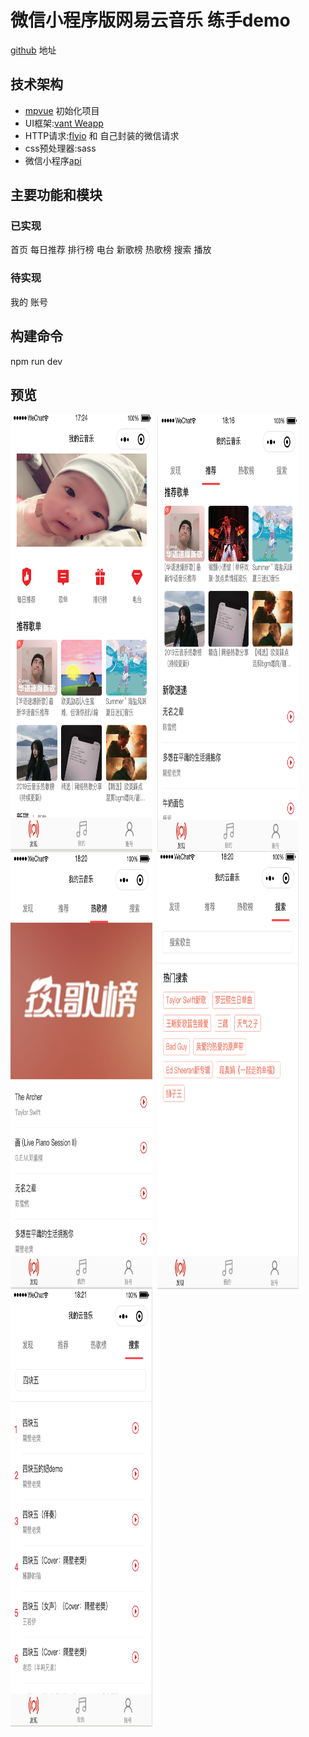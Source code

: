 # 微信小程序版网易云音乐 练手demo
[github](https://github.com/a758801405/my-music) 地址

## 技术架构
- [mpvue](http://mpvue.com/mpvue/quickstart.html)   初始化项目
- UI框架:[vant Weapp](https://youzan.github.io/vant-weapp/#/icon)
- HTTP请求:[flyio](https://wendux.github.io/dist/#/doc/flyio/readme) 和 自己封装的微信请求
- css预处理器:sass
- 微信小程序[api](https://developers.weixin.qq.com/miniprogram/dev/api/)

## 主要功能和模块
### 已实现
首页
每日推荐
排行榜
电台
新歌榜
热歌榜
搜索
播放

### 待实现
我的
账号

## 构建命令
npm run dev

## 预览
<div style='display:flex;flex-wrap:wrap;'>
<img width="45%" height="700" src="images/image1.png"/>
&nbsp;&nbsp;
<img width="45%" height="700" src="images/image2.png"/>
<img width="45%" height="700" src="images/image3.png"/>
&nbsp;&nbsp;
<img width="45%" height="700" src="images/image4.png"/>
<img width="45%" height="700" src="images/image5.png"/>
<div>


